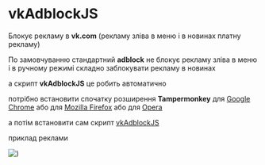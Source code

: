 # vkAdblockJS
Блокує рекламу в <b>vk.com</b> (рекламу зліва в меню  і в новинах платну рекламу)

По замовчуванню стандартний <b>adbloсk</b> не блокує рекламу зліва в меню і в ручному режимі складно заблокувати рекламу в новинах

а скрипт <b>vkAdblockJS</b> це робить автоматично

потрібно встановити спочатку  розширення <b>Tampermonkey</b> для  [Google Chrome](https://chrome.google.com/webstore/detail/tampermonkey/dhdgffkkebhmkfjojejmpbldmpobfkfo?hl=uk) або для  [Mozilla Firefox](https://addons.mozilla.org/uk/firefox/addon/tampermonkey/)   або для  [Opera](https://addons.opera.com/uk/extensions/details/tampermonkey-beta/?display=en) 

а потім встановити сам скрипт [vkAdblockJS](https://greasyfork.org/uk/scripts/29651-vkadblockjs)  



приклад реклами

![)](https://s8.hostingkartinok.com/uploads/images/2017/05/6f59e68dcb07cfe16c431a31a8490f8a.jpg)





